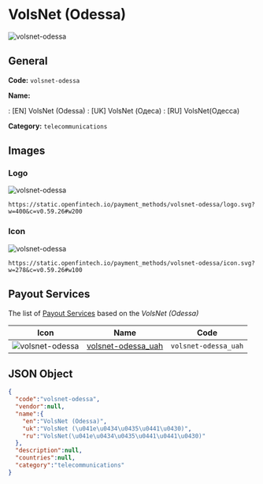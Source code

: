 
# VolsNet (Odessa) 
![volsnet-odessa](https://static.openfintech.io/payment_methods/volsnet-odessa/logo.svg?w=400&c=v0.59.26#w200)  

## General 
**Code:** `volsnet-odessa` 
 
**Name:** 
 
:	[EN] VolsNet (Odessa) 
:	[UK] VolsNet (Одеса) 
:	[RU] VolsNet(Одесса) 
 
**Category:** `telecommunications` 
 

## Images 

### Logo 
![volsnet-odessa](https://static.openfintech.io/payment_methods/volsnet-odessa/logo.svg?w=400&c=v0.59.26#w200)  

```
https://static.openfintech.io/payment_methods/volsnet-odessa/logo.svg?w=400&c=v0.59.26#w200
```  

### Icon 
![volsnet-odessa](https://static.openfintech.io/payment_methods/volsnet-odessa/icon.svg?w=278&c=v0.59.26#w100)  

```
https://static.openfintech.io/payment_methods/volsnet-odessa/icon.svg?w=278&c=v0.59.26#w100
```  

## Payout Services 
 
The list of [Payout Services](/payout-services/) based on the _VolsNet (Odessa)_ 

|Icon|Name|Code| 
|:---:|:---:|:---:| 
|![volsnet-odessa](https://static.openfintech.io/payout_methods/volsnet-odessa/icon.png?w=278&c=v0.59.26#w40) |[volsnet-odessa_uah](/payout-services/volsnet-odessa_uah/)|`volsnet-odessa_uah`| 
 

## JSON Object 

```json
{
  "code":"volsnet-odessa",
  "vendor":null,
  "name":{
    "en":"VolsNet (Odessa)",
    "uk":"VolsNet (\u041e\u0434\u0435\u0441\u0430)",
    "ru":"VolsNet(\u041e\u0434\u0435\u0441\u0441\u0430)"
  },
  "description":null,
  "countries":null,
  "category":"telecommunications"
}
```  
